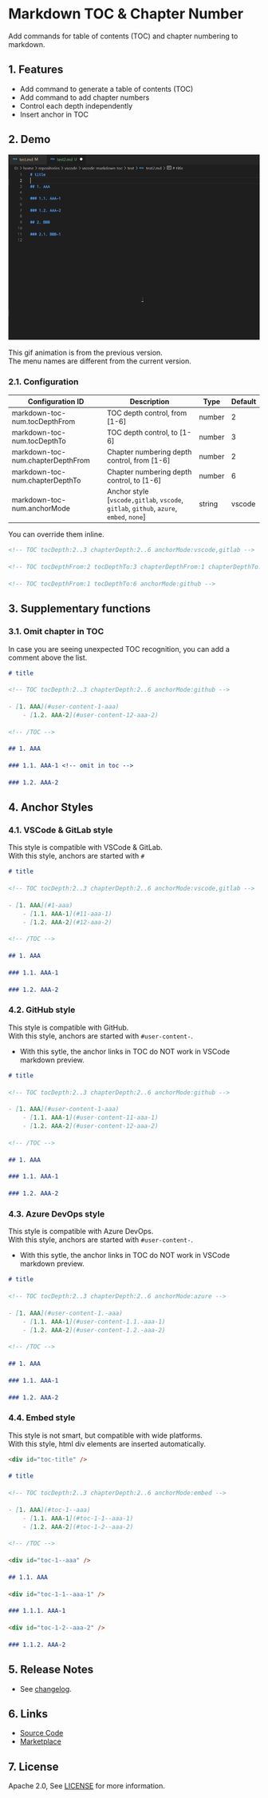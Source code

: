 # Markdown TOC & Chapter Number

Add commands for table of contents (TOC) and chapter numbering to markdown.

## 1. Features

- Add command to generate a table of contents (TOC)
- Add command to add chapter numbers
- Control each depth independently
- Insert anchor in TOC

## 2. Demo

![demo](images/insert.gif)

This gif animation is from the previous version.  
The menu names are different from the current version.

### 2.1. Configuration

| Configuration ID                  | Description                                                                            | Type   | Default |
| --------------------------------- | -------------------------------------------------------------------------------------- | ------ | ------- |
| markdown-toc-num.tocDepthFrom     | TOC depth control, from [1-6]                                                          | number | 2       |
| markdown-toc-num.tocDepthTo       | TOC depth control, to [1-6]                                                            | number | 3       |
| markdown-toc-num.chapterDepthFrom | Chapter numbering depth control, from [1-6]                                            | number | 2       |
| markdown-toc-num.chapterDepthTo   | Chapter numbering depth control, to [1-6]                                              | number | 6       |
| markdown-toc-num.anchorMode       | Anchor style [`vscode,gitlab`, `vscode`, `gitlab`, `github`, `azure`, `embed`, `none`] | string | vscode  |

You can override them inline.

```md
<!-- TOC tocDepth:2..3 chapterDepth:2..6 anchorMode:vscode,gitlab -->

<!-- TOC tocDepthFrom:2 tocDepthTo:3 chapterDepthFrom:1 chapterDepthTo:6 anchorMode:embed -->

<!-- TOC tocDepthFrom:1 tocDepthTo:6 anchorMode:github -->
```

## 3. Supplementary functions

### 3.1. Omit chapter in TOC

In case you are seeing unexpected TOC recognition, you can add a <!-- omit in toc --> comment above the list.

```md
# title

<!-- TOC tocDepth:2..3 chapterDepth:2..6 anchorMode:github -->

- [1. AAA](#user-content-1-aaa)
    - [1.2. AAA-2](#user-content-12-aaa-2)

<!-- /TOC -->

## 1. AAA

### 1.1. AAA-1 <!-- omit in toc -->

### 1.2. AAA-2
```

## 4. Anchor Styles

### 4.1. VSCode & GitLab style

This style is compatible with VSCode & GitLab.  
With this style, anchors are started with `#`

```md
# title

<!-- TOC tocDepth:2..3 chapterDepth:2..6 anchorMode:vscode,gitlab -->

- [1. AAA](#1-aaa)
    - [1.1. AAA-1](#11-aaa-1)
    - [1.2. AAA-2](#12-aaa-2)

<!-- /TOC -->

## 1. AAA

### 1.1. AAA-1

### 1.2. AAA-2
```

### 4.2. GitHub style

This style is compatible with GitHub.  
With this style, anchors are started with `#user-content-`.

- With this sytle, the anchor links in TOC do NOT work in VSCode markdown preview.

```md
# title

<!-- TOC tocDepth:2..3 chapterDepth:2..6 anchorMode:github -->

- [1. AAA](#user-content-1-aaa)
    - [1.1. AAA-1](#user-content-11-aaa-1)
    - [1.2. AAA-2](#user-content-12-aaa-2)

<!-- /TOC -->

## 1. AAA

### 1.1. AAA-1

### 1.2. AAA-2
```

### 4.3. Azure DevOps style

This style is compatible with Azure DevOps.  
With this style, anchors are started with `#user-content-`.

- With this sytle, the anchor links in TOC do NOT work in VSCode markdown preview.

```md
# title

<!-- TOC tocDepth:2..3 chapterDepth:2..6 anchorMode:azure -->

- [1. AAA](#user-content-1.-aaa)
    - [1.1. AAA-1](#user-content-1.1.-aaa-1)
    - [1.2. AAA-2](#user-content-1.2.-aaa-2)

<!-- /TOC -->

## 1. AAA

### 1.1. AAA-1

### 1.2. AAA-2
```

### 4.4. Embed style

This style is not smart, but compatible with wide platforms.  
With this style, html div elements are inserted automatically.

```md
<div id="toc-title" />

# title

<!-- TOC tocDepth:2..3 chapterDepth:2..6 anchorMode:embed -->

- [1. AAA](#toc-1--aaa)
    - [1.1. AAA-1](#toc-1-1--aaa-1)
    - [1.2. AAA-2](#toc-1-2--aaa-2)

<!-- /TOC -->

<div id="toc-1--aaa" />

## 1.1. AAA

<div id="toc-1-1--aaa-1" />

### 1.1.1. AAA-1

<div id="toc-1-2--aaa-2" />

### 1.1.2. AAA-2
```

## 5. Release Notes

- See [changelog](CHANGELOG.md).

## 6. Links

- [Source Code](https://github.com/takumisoft68/vscode-markdown-toc-num)
- [Marketplace](https://marketplace.visualstudio.com/items?itemName=TakumiI.markdown-toc-num)

## 7. License

Apache 2.0, See [LICENSE](LICENSE) for more information.
